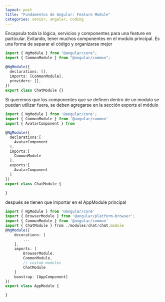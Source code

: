 ```yaml
---
layout: post
title: "Fundamentos de Angular: Feature Module"
categories: senior, angular, coding
---
```


Encapsula toda la lógica, servicios y componentes para una feature en particular. Evitando, <!--more--> tener muchos componentes en el modulo principal. Es una forma de separar el código y organizarse mejor

```ts
import { NgModule } from "@angular/core";
import { CommonModule } from "@angular/common";

@NgModule({
  declarations: [],
  imports: [CommonModule],
  providers: [],
})
export class ChatModule {}
```

Si queremos que los componentes que se definen dentro de un modulo se puedan utilizar fuera, se deben agregarse en la sección exports el módulo

```ts
import { NgModule } from '@angular/core';
import { CommonModule } from '@angular/common'
import { AvatarComponent } from

@NgModule({
  declarations:[
    AvatarComponent
  ],
  imports:[
    CommonModule
  ],
  exports:[
    AvatarComponent
  ]
})
export class ChatModule {

}
```

después se tienen que importar en el AppModule principal

```ts
import { NgModule } from '@angular/core'
import { BrowserModule } from '@angular/platform-browser';
import { CommonModule } from '@angular/common'
import { ChatModule } from ./modules/chat/chat.module
@NgModule({
    decorations: [
        ...
    ],
    imports: [
        BrowserModule,
        CommonModule,
        // custom modules
        ChatModule
    ]
    boostrap: [AppComponent]
})
export class AppModule {

}
```
